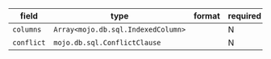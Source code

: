 | field | type | format | required | default | description |
|---|---|---|---|---|---|
| `columns` | `Array<mojo.db.sql.IndexedColumn>` |  | N |  |
| `conflict` | `mojo.db.sql.ConflictClause` |  | N |  |  |
